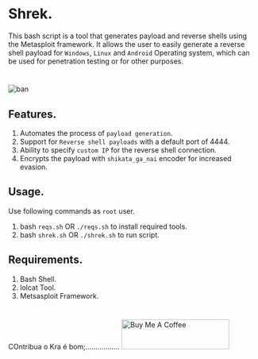 # Shrek.
This bash script is a tool that generates payload and reverse shells using the Metasploit framework. It allows the user to easily generate a reverse shell payload for `Windows`, `Linux` and `Android` Operating system, which can be used for penetration testing or for other purposes.

#
![ban](https://user-images.githubusercontent.com/79792270/215226157-a9933682-1622-43ab-aa1e-ca0bac2fb47c.png)

## Features.
1. Automates the process of `payload generation`.
2. Support for `Reverse shell payloads` with a default port of 4444.
3. Ability to specify `custom IP` for the reverse shell connection.
4. Encrypts the payload with `shikata_ga_nai` encoder for increased evasion.


## Usage.
Use following commands as `root` user.<br>
1. bash `reqs.sh` OR `./reqs.sh` to install required tools.
2. bash `shrek.sh` OR `./shrek.sh` to run script.

## Requirements.
1. Bash Shell.
2. lolcat Tool.
3. Metsasploit Framework.
#
COntribua o Kra é bom;................. 
<a href="https://www.buymeacoffee.com/naqviO7" target="_blank"><img src="https://cdn.buymeacoffee.com/buttons/v2/default-violet.png" alt="Buy Me A Coffee" style="height: 60px !important;width: 217px !important;" ></a>
